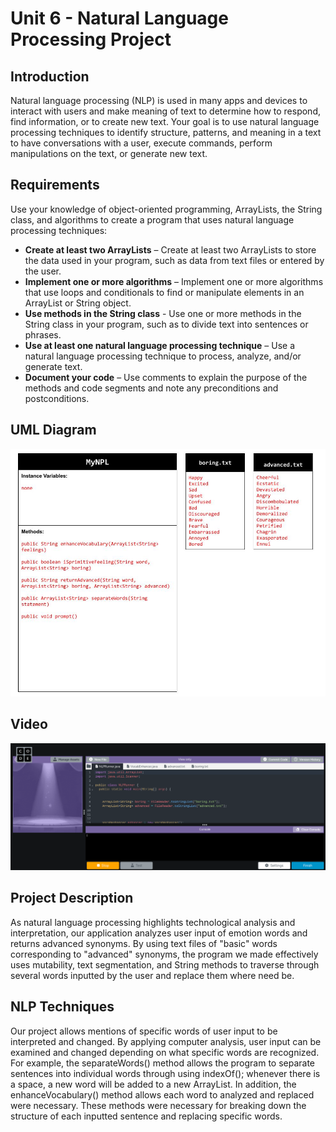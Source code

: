 # Unit 6 - Natural Language Processing Project

## Introduction

Natural language processing (NLP) is used in many apps and devices to interact with users and make meaning of text to determine how to respond, find information, or to create new text. Your goal is to use natural language processing techniques to identify structure, patterns, and meaning in a text to have conversations with a user, execute commands, perform manipulations on the text, or generate new text.

## Requirements

Use your knowledge of object-oriented programming, ArrayLists, the String class, and algorithms to create a program that uses natural language processing techniques:

- **Create at least two ArrayLists** – Create at least two ArrayLists to store the data used in your program, such as data from text files or entered by the user.
- **Implement one or more algorithms** – Implement one or more algorithms that use loops and conditionals to find or manipulate elements in an ArrayList or String object.
- **Use methods in the String class** - Use one or more methods in the String class in your program, such as to divide text into sentences or phrases.
- **Use at least one natural language processing technique** – Use a natural language processing technique to process, analyze, and/or generate text.
- **Document your code** – Use comments to explain the purpose of the methods and code segments and note any preconditions and postconditions.

## UML Diagram

![UML Diagram for my project](UML_Diagram.jpg)

## Video

[![Emotion Word Enhancer](Thumbnail.png)](https://drive.google.com/file/d/1tUi_mmVfCznHHBI_DtKcf-4yW14-NGje/view?usp=sharing)

## Project Description

As natural language processing highlights technological analysis and interpretation, our application analyzes user input of emotion words and returns advanced synonyms. By using text files of "basic" words corresponding to "advanced" synonyms, the program we made effectively uses mutability, text segmentation, and String methods to traverse through several words inputted by the user and replace them where need be. 

## NLP Techniques

Our project allows mentions of specific words of user input to be interpreted and changed. By applying computer analysis, user input can be examined and changed depending on what specific words are recognized. For example, the separateWords() method allows the program to separate sentences into individual words through using indexOf(); whenever there is a space, a new word will be added to a new ArrayList. In addition, the enhanceVocabulary() method allows each word to analyzed and replaced were necessary. These methods were necessary for breaking down the structure of each inputted sentence and replacing specific words. 